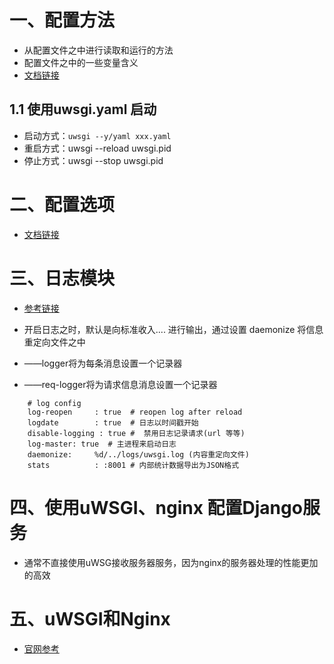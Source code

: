 # 一、配置方法

- 从配置文件之中进行读取和运行的方法
- 配置文件之中的一些变量含义
- [文档链接](https://uwsgi-docs.readthedocs.io/en/latest/Configuration.html)

## 1.1 使用uwsgi.yaml 启动

- 启动方式：`uwsgi --y/yaml xxx.yaml`
- 重启方式：uwsgi  --reload uwsgi.pid
- 停止方式：uwsgi --stop uwsgi.pid

# 二、配置选项

- [文档链接](https://uwsgi-docs.readthedocs.io/en/latest/Options.html)

# 三、日志模块

- [参考链接](https://uwsgi-docs.readthedocs.io/en/latest/Logging.html)

- 开启日志之时，默认是向标准收入.... 进行输出，通过设置 daemonize 将信息重定向文件之中

- ——logger将为每条消息设置一个记录器

-  ——req-logger将为请求信息消息设置一个记录器

  ```nginx
      # log config 
      log-reopen     : true  # reopen log after reload
      logdate        : true  # 日志以时间戳开始
      disable-logging : true #  禁用日志记录请求(url 等等)
      log-master: true  # 主进程来启动日志
      daemonize:     %d/../logs/uwsgi.log (内容重定向文件)
      stats          : :8001 # 内部统计数据导出为JSON格式
  ```

  

# 四、使用uWSGI、nginx 配置Django服务

- 通常不直接使用uWSG接收服务器服务，因为nginx的服务器处理的性能更加的高效



# 五、uWSGI和Nginx

- [官网参考](https://uwsgi-docs-zh.readthedocs.io/zh_CN/latest/Nginx.html)